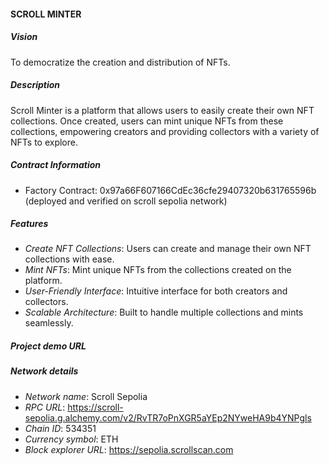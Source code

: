 #### SCROLL MINTER

##### Vision

To democratize the creation and distribution of NFTs.

##### Description

Scroll Minter is a platform that allows users to easily create their own NFT collections. Once created, users can mint unique NFTs from these collections, empowering creators and providing collectors with a variety of NFTs to explore.

##### Contract Information

-   Factory Contract: 0x97a66F607166CdEc36cfe29407320b631765596b (deployed and verified on scroll sepolia network)

##### Features

-   _Create NFT Collections_: Users can create and manage their own NFT collections with ease.
-   _Mint NFTs_: Mint unique NFTs from the collections created on the platform.
-   _User-Friendly Interface_: Intuitive interface for both creators and collectors.
-   _Scalable Architecture_: Built to handle multiple collections and mints seamlessly.

##### Project demo URL


##### Network details

-   _Network name_: Scroll Sepolia
-   _RPC URL_: https://scroll-sepolia.g.alchemy.com/v2/RvTR7oPnXGR5aYEp2NYweHA9b4YNPgls
-   _Chain ID_: 534351
-   _Currency symbol_: ETH
-   _Block explorer URL_: https://sepolia.scrollscan.com

